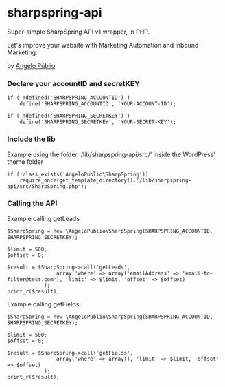 # sharpspring-api
Super-simple SharpSpring API v1 wrapper, in PHP.

Let's improve your website with Marketing Automation and Inbound Marketing.

by [Angelo Públio](https://angelopublio.com)



### Declare your accountID and secretKEY

```
if ( !defined('SHARPSPRING_ACCOUNTID') )
	define('SHARPSPRING_ACCOUNTID', 'YOUR-ACCOUNT-ID');
		
if ( !defined('SHARPSPRING_SECRETKEY') )
	define('SHARPSPRING_SECRETKEY', 'YOUR-SECRET-KEY');

```

### Include the lib

Example using the folder '/lib/sharpspring-api/src/' inside the WordPress' theme folder

```
if (!class_exists('AngeloPublio\SharpSpring'))
	require_once(get_template_directory().'/lib/sharpspring-api/src/SharpSpring.php');
```


### Calling the API

Example calling getLeads

```
$SharpSpring = new \AngeloPublio\SharpSpring(SHARPSPRING_ACCOUNTID, SHARPSPRING_SECRETKEY);

$limit = 500;                                                                         
$offset = 0;    
   
$result = $SharpSpring->call('getLeads', 
				array('where' => array('emailAddress' => 'email-to-filter@test.com'), 'limit' => $limit, 'offset' => $offset)
			);
print_r($result);

```

Example calling getFields

```
$SharpSpring = new \AngeloPublio\SharpSpring(SHARPSPRING_ACCOUNTID, SHARPSPRING_SECRETKEY);

$limit = 500;                                                                         
$offset = 0;    
   
$result = $SharpSpring->call('getFields', 
				array('where' => array(), 'limit' => $limit, 'offset' => $offset)
			);
print_r($result);

```